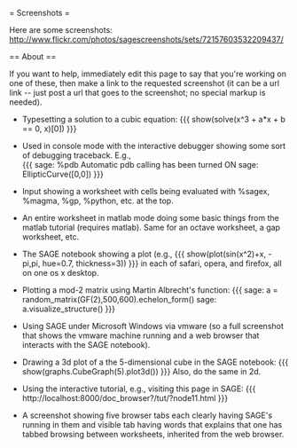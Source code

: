 = Screenshots =

Here are some screenshots: http://www.flickr.com/photos/sagescreenshots/sets/72157603532209437/

== About ==

If you want to help, immediately edit this page to say that you're working on one of these, then make
a link to the requested screenshot (it can be a url link -- just post a url that goes to the screenshot; no special markup is needed). 

 * Typesetting a solution to a cubic equation:
{{{
  show(solve(x^3 + a*x + b == 0, x)[0])
}}}

 * Used in console mode with the interactive debugger showing
   some sort of debugging traceback.  E.g.,  
{{{
  sage: %pdb
  Automatic pdb calling has been turned ON
  sage: EllipticCurve([0,0])
}}}

 * Input showing a worksheet with cells being evaluated with %sagex, %magma, %gp, %python, etc. at the top.

 * An entire worksheet in matlab mode doing some basic things from the matlab tutorial (requires matlab).  Same for an octave worksheet, a gap worksheet, etc. 

 * The SAGE notebook showing a plot (e.g.,
{{{ 
  show(plot(sin(x^2)+x, -pi,pi, hue=0.7, thickness=3))
}}}
 in each of safari, opera, and firefox, all on one os x desktop.

 * Plotting a mod-2 matrix using Martin Albrecht's function:
{{{
sage: a = random_matrix(GF(2),500,600).echelon_form()
sage: a.visualize_structure()
}}}

 * Using SAGE under Microsoft Windows via vmware (so a full screenshot that shows the vmware machine running and a web browser that interacts with the SAGE notebook).

 * Drawing a 3d plot of a the 5-dimensional cube in the SAGE notebook:
{{{
show(graphs.CubeGraph(5).plot3d())
}}}
Also, do the same in 2d.

 * Using the interactive tutorial, e.g., visiting this page in SAGE:
{{{
http://localhost:8000/doc_browser?/tut/?node11.html
}}}

 * A screenshot showing five browser tabs each clearly having SAGE's running in them and visible tab having words that explains that one has tabbed browsing between worksheets, inherited from the web browser.
